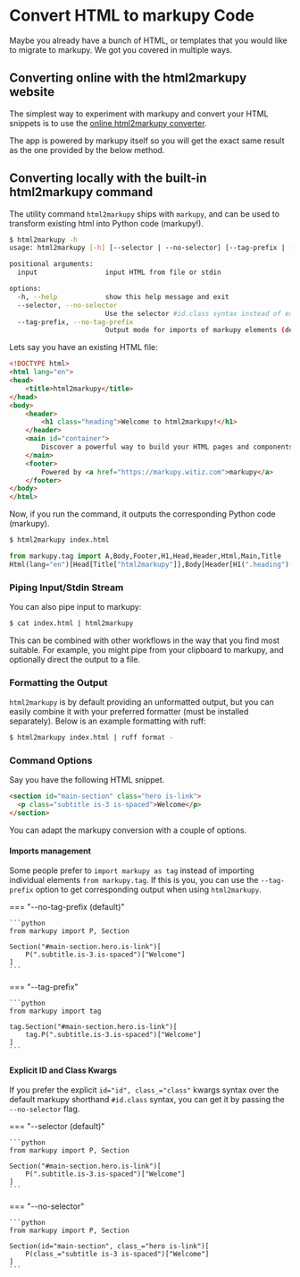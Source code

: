 # Convert HTML to markupy Code

Maybe you already have a bunch of HTML, or templates that you would like to migrate to markupy.
We got you covered in multiple ways.

## Converting online with the html2markupy website

The simplest way to experiment with markupy and convert your HTML snippets is to use the [online html2markupy converter](https://html2markupy.witiz.com).

The app is powered by markupy itself so you will get the exact same result as the one provided by the below method.

## Converting locally with the built-in html2markupy command


The utility command `html2markupy` ships with `markupy`, and can be used to transform existing html into Python code (markupy!).

```bash
$ html2markupy -h
usage: html2markupy [-h] [--selector | --no-selector] [--tag-prefix | --no-tag-prefix] [input]

positional arguments:
  input                 input HTML from file or stdin

options:
  -h, --help            show this help message and exit
  --selector, --no-selector
                        Use the selector #id.class syntax instead of explicit `id` and `class_` attributes (default: True)
  --tag-prefix, --no-tag-prefix
                        Output mode for imports of markupy elements (default: False)
```

Lets say you have an existing HTML file:

```html title="index.html"
<!DOCTYPE html>
<html lang="en">
<head>
    <title>html2markupy</title>
</head>
<body>
    <header>
        <h1 class="heading">Welcome to html2markupy!</h1>
    </header>
    <main id="container">
        Discover a powerful way to build your HTML pages and components in Python!
    </main>
    <footer>
        Powered by <a href="https://markupy.witiz.com">markupy</a>
    </footer>
</body>
</html>
```

Now, if you run the command, it outputs the corresponding Python code (markupy).

```bash
$ html2markupy index.html
```

```python
from markupy.tag import A,Body,Footer,H1,Head,Header,Html,Main,Title
Html(lang="en")[Head[Title["html2markupy"]],Body[Header[H1(".heading")["Welcome to html2markupy!"]],Main("#container")["Discover a powerful way to build your HTML pages and components in Python!"],Footer["Powered by",A(href="https://markupy.witiz.com")["markupy"]]]]
```

### Piping Input/Stdin Stream

You can also pipe input to markupy:

```bash
$ cat index.html | html2markupy
```

This can be combined with other workflows in the way that you find most suitable.
For example, you might pipe from your clipboard to markupy, and optionally direct the output to a file.


### Formatting the Output

`html2markupy` is by default providing an unformatted output, but you can easily combine it with your preferred formatter (must be installed separately). Below is an example formatting with ruff:

```bash
$ html2markupy index.html | ruff format - 
```

### Command Options

Say you have the following HTML snippet.

```html title="example.html"
<section id="main-section" class="hero is-link">
  <p class="subtitle is-3 is-spaced">Welcome</p>
</section>
```

You can adapt the markupy conversion with a couple of options.

#### Imports management

Some people prefer to `import markupy as tag` instead of importing individual elements `from markupy.tag`.
If this is you, you can use the `--tag-prefix` option to get corresponding output when using `html2markupy`.


=== "--no-tag-prefix (default)"

    ```python
    from markupy import P, Section

    Section("#main-section.hero.is-link")[
        P(".subtitle.is-3.is-spaced")["Welcome"]
    ]
    ```

=== "--tag-prefix"

    ```python
    from markupy import tag

    tag.Section("#main-section.hero.is-link")[
        tag.P(".subtitle.is-3.is-spaced")["Welcome"]
    ]
    ```


#### Explicit ID and Class Kwargs

If you prefer the explicit `id="id", class_="class"` kwargs syntax over the default markupy shorthand `#id.class` syntax, you can get it by passing the `--no-selector` flag.

=== "--selector (default)"

    ```python
    from markupy import P, Section

    Section("#main-section.hero.is-link")[
        P(".subtitle.is-3.is-spaced")["Welcome"]
    ]
    ```

=== "--no-selector"

    ```python
    from markupy import P, Section

    Section(id="main-section", class_="hero is-link")[
        P(class_="subtitle is-3 is-spaced")["Welcome"]
    ]
    ```
